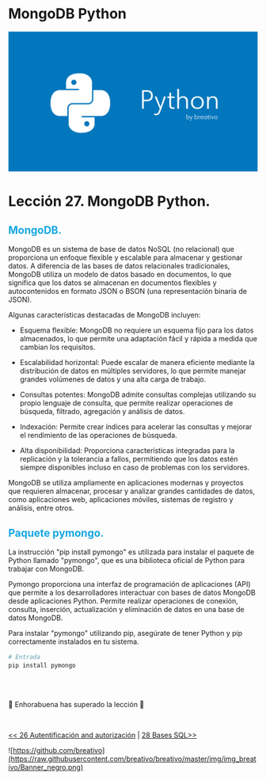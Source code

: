 # MongoDB Python

![](https://github.com/breativo/Python_by_breativo/blob/master/img/Banner_Python_by_breativo.png?raw=true)

# Lección 27. MongoDB Python.

<h2 style="color:#15A7E1">MongoDB.</h2>
MongoDB es un sistema de base de datos NoSQL (no relacional) que proporciona un enfoque flexible y escalable para almacenar y gestionar datos. A diferencia de las bases de datos relacionales tradicionales, MongoDB utiliza un modelo de datos basado en documentos, lo que significa que los datos se almacenan en documentos flexibles y autocontenidos en formato JSON o BSON (una representación binaria de JSON).

Algunas características destacadas de MongoDB incluyen:

* Esquema flexible: MongoDB no requiere un esquema fijo para los datos almacenados, lo que permite una adaptación fácil y rápida a medida que cambian los requisitos.

* Escalabilidad horizontal: Puede escalar de manera eficiente mediante la distribución de datos en múltiples servidores, lo que permite manejar grandes volúmenes de datos y una alta carga de trabajo.

* Consultas potentes: MongoDB admite consultas complejas utilizando su propio lenguaje de consulta, que permite realizar operaciones de búsqueda, filtrado, agregación y análisis de datos.

* Indexación: Permite crear índices para acelerar las consultas y mejorar el rendimiento de las operaciones de búsqueda.

* Alta disponibilidad: Proporciona características integradas para la replicación y la tolerancia a fallos, permitiendo que los datos estén siempre disponibles incluso en caso de problemas con los servidores.

MongoDB se utiliza ampliamente en aplicaciones modernas y proyectos que requieren almacenar, procesar y analizar grandes cantidades de datos, como aplicaciones web, aplicaciones móviles, sistemas de registro y análisis, entre otros.

<h2 style="color:#15A7E1">Paquete pymongo.</h2>
La instrucción "pip install pymongo" es utilizada para instalar el paquete de Python llamado "pymongo", que es una biblioteca oficial de Python para trabajar con MongoDB.

Pymongo proporciona una interfaz de programación de aplicaciones (API) que permite a los desarrolladores interactuar con bases de datos MongoDB desde aplicaciones Python. Permite realizar operaciones de conexión, consulta, inserción, actualización y eliminación de datos en una base de datos MongoDB.

Para instalar "pymongo" utilizando pip, asegúrate de tener Python y pip correctamente instalados en tu sistema.

````py
# Entrada
pip install pymongo
````

<br>
<br>

🎉 Enhorabuena has superado la lección 🎉

<br>

[<< 26 Autentificación and autorización](../26_Autentificación_Autorización_Python) | [ 28 Bases SQL>>](../28_SQL_Python)

![https://github.com/breativo](https://raw.githubusercontent.com/breativo/breativo/master/img/img_breativo/Banner_negro.png)



